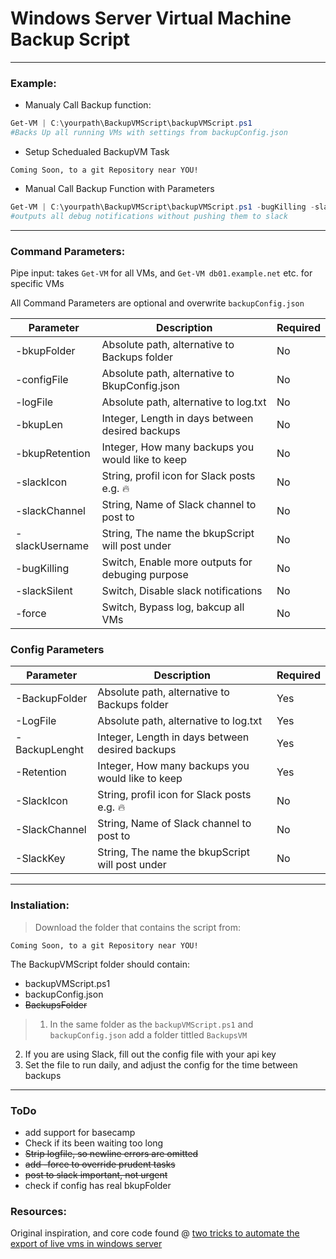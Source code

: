 # Windows Server Virtual Machine Backup Script

---

### Example:

* Manualy Call Backup function:
``` powershell
Get-VM | C:\yourpath\BackupVMScript\backupVMScript.ps1
#Backs Up all running VMs with settings from backupConfig.json
```

* Setup Schedualed BackupVM Task
```
Coming Soon, to a git Repository near YOU!
```

* Manual Call Backup Function with Parameters
``` powershell
Get-VM | C:\yourpath\BackupVMScript\backupVMScript.ps1 -bugKilling -slackSilent
#outputs all debug notifications without pushing them to slack
```
---

### Command Parameters:

Pipe input: takes ```Get-VM``` for all VMs, and ```Get-VM db01.example.net``` etc. for specific VMs

All Command Parameters are optional and overwrite ```backupConfig.json```

| Parameter | Description | Required |
| --------- | ----------- | -------- |
| -bkupFolder     | Absolute path, alternative to Backups folder    | No
| -configFile     | Absolute path, alternative to BkupConfig.json   | No
| -logFile        | Absolute path, alternative to log.txt           | No
| -bkupLen        | Integer, Length in days between desired backups | No
| -bkupRetention  | Integer, How many backups you would like to keep| No
| -slackIcon      | String, profil icon for Slack posts e.g. :fire: | No
| -slackChannel   | String, Name of Slack channel to post to        | No
| -slackUsername  | String, The name the bkupScript will post under | No
| -bugKilling     | Switch, Enable more outputs for debuging purpose| No
| -slackSilent    | Switch, Disable slack notifications             | No
| -force          | Switch, Bypass log, bakcup all VMs              | No

### Config Parameters
| Parameter | Description | Required |
| --------- | ----------- | -------- |
| -BackupFolder  | Absolute path, alternative to Backups folder    | Yes
| -LogFile       | Absolute path, alternative to log.txt           | Yes
| -BackupLenght  | Integer, Length in days between desired backups | Yes
| -Retention     | Integer, How many backups you would like to keep| Yes
| -SlackIcon     | String, profil icon for Slack posts e.g. :fire: | No
| -SlackChannel  | String, Name of Slack channel to post to        | No
| -SlackKey      | String, The name the bkupScript will post under | No
---
### Instaliation:

>Download the folder that contains the script from:
```
Coming Soon, to a git Repository near YOU!
```
The BackupVMScript folder should contain:
* backupVMScript.ps1
* backupConfig.json
* ~~BackupsFolder~~


>1. In the same folder as the ```backupVMScript.ps1``` and ```backupConfig.json``` add a folder tittled ```BackupsVM```
2. If you are using Slack, fill out the config file with your api key
3. Set the file to run daily, and adjust the config for the time between backups

---
### ToDo


* add support for basecamp
* Check if its been waiting too long
*  ~~Strip logfile, so newline errors are omitted~~
*  ~~add -force to override prudent tasks~~
*  ~~post to slack important, not urgent~~
* check if config has real bkupFolder

### Resources:
Original inspiration, and core code found @ [two tricks to automate the export of live vms in windows server](http://www.infoworld.com/article/2610395/windows-server/two-tricks-to-automate-the-export-of-live-vms-in-windows-server.html)

